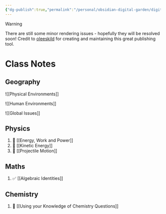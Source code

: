 ```yaml
---
{"dg-publish":true,"permalink":"/personal/obsidian-digital-garden/digital-garden-homepage/","tags":"gardenEntry","dgHomeLink":true,"dgPassFrontmatter":false}
---
```



> [!warning]
> There are still some minor rendering issues - hopefully they will be resolved soon!
> Credit to [oleeskild](https://github.com/oleeskild/) for creating and maintaining this great publishing tool.

# Class Notes
## Geography

<div class="transclusion internal-embed is-loaded"><div class="markdown-embed">

<div class="markdown-embed-title">



</div>



![[Physical Environments]]

![[Human Environments]]

![[Global Issues]]


</div></div>


## Physics

<div class="transclusion internal-embed is-loaded"><div class="markdown-embed">

<div class="markdown-embed-title">



</div>



1. 💪 [[Energy, Work and Power]]
2. 💨 [[Kinetic Energy]]
3. 🏹 [[Projectile Motion]]


</div></div>


## Maths

<div class="transclusion internal-embed is-loaded"><div class="markdown-embed">

<div class="markdown-embed-title">



</div>



1. ✅ [[Algebraic Identities]]


</div></div>



## Chemistry

<div class="transclusion internal-embed is-loaded"><div class="markdown-embed">

<div class="markdown-embed-title">



</div>



1. 🧪 [[Using your Knowledge of Chemistry Questions]]


</div></div>

